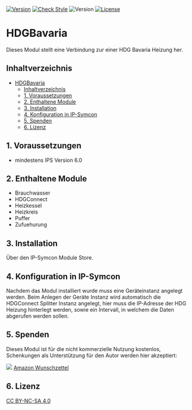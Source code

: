 [![Version](https://img.shields.io/badge/Symcon-PHPModul-red.svg)](https://www.symcon.de/service/dokumentation/entwicklerbereich/sdk-tools/sdk-php/)
[![Check Style](https://github.com/Schnittcher/HDGBavaria/workflows/Check%20Style/badge.svg)](https://github.com/Schnittcher/HDGBavaria/actions)
![Version](https://img.shields.io/badge/Symcon%20Version-6.0%20%3E-blue.svg)
[![License](https://img.shields.io/badge/License-CC%20BY--NC--SA%204.0-green.svg)](https://creativecommons.org/licenses/by-nc-sa/4.0/)

# HDGBavaria
   Dieses Modul stellt eine Verbindung zur einer HDG Bavaria Heizung her.
 
## Inhaltverzeichnis
- [HDGBavaria](#hdgbavaria)
	- [Inhaltverzeichnis](#inhaltverzeichnis)
	- [1. Voraussetzungen](#1-voraussetzungen)
	- [2. Enthaltene Module](#2-enthaltene-module)
	- [3. Installation](#3-installation)
	- [4. Konfiguration in IP-Symcon](#4-konfiguration-in-ip-symcon)
	- [5. Spenden](#5-spenden)
	- [6. Lizenz](#6-lizenz)
   
## 1. Voraussetzungen

* mindestens IPS Version 6.0

## 2. Enthaltene Module

* Brauchwasser
* HDGConnect
* Heizkessel
* Heizkreis
* Puffer
* Zufuehurung

## 3. Installation
Über den IP-Symcon Module Store.

## 4. Konfiguration in IP-Symcon

Nachdem das Modul installiert wurde muss eine Geräteinstanz angelegt werden.
Beim Anlegen der Geräte Instanz wird automatisch die HDGConnect Splitter Instanz angelegt, hier muss die IP-Adresse der HDG Heizung hinterlegt werden, sowie ein Intervall, in welchem die Daten abgerufen werden sollen.

## 5. Spenden

Dieses Modul ist für die nicht kommerzielle Nutzung kostenlos, Schenkungen als Unterstützung für den Autor werden hier akzeptiert:    

<a href="https://www.paypal.com/cgi-bin/webscr?cmd=_s-xclick&hosted_button_id=EK4JRP87XLSHW" target="_blank"><img src="https://www.paypalobjects.com/de_DE/DE/i/btn/btn_donate_LG.gif" border="0" /></a> <a href="https://www.amazon.de/hz/wishlist/ls/3JVWED9SZMDPK?ref_=wl_share" target="_blank">Amazon Wunschzettel</a>

## 6. Lizenz

[CC BY-NC-SA 4.0](https://creativecommons.org/licenses/by-nc-sa/4.0/)
